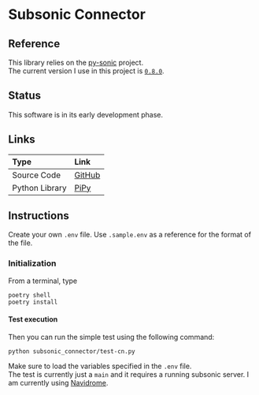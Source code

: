 # Subsonic Connector

## Reference

This library relies on the [py-sonic](https://github.com/crustymonkey/py-sonic) project.  
The current version I use in this project is [`0.8.0`](https://github.com/crustymonkey/py-sonic/releases/tag/0.8.0).

## Status

This software is in its early development phase.

## Links

Type|Link
:---|:---
Source Code|[GitHub](https://github.com/GioF71/subsonic-connector)
Python Library|[PiPy](https://pypi.org/project/subsonic-connector/)

## Instructions

Create your own `.env` file. Use `.sample.env` as a reference for the format of the file.

### Initialization

From a terminal, type

```text
poetry shell
poetry install
```

#### Test execution

Then you can run the simple test using the following command:

```text
python subsonic_connector/test-cn.py
```

Make sure to load the variables specified in the `.env` file.  
The test is currently just a `main` and it requires a running subsonic server. I am currently using [Navidrome](https://github.com/navidrome/navidrome).
